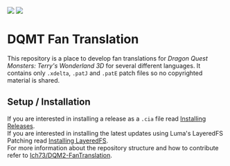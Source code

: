 [![](https://img.shields.io/github/v/release/Ich73/DQMT-FanTranslation?include_prereleases&label=Release)](https://github.com/Ich73/DQMT-FanTranslation/releases/latest)
[![](https://img.shields.io/github/downloads/Ich73/DQMT-FanTranslation/total?label=Downloads)](https://github.com/Ich73/DQMT-FanTranslation/releases)
# DQMT Fan Translation
This repository is a place to develop fan translations for _Dragon Quest Monsters: Terry's Wonderland 3D_ for several different languages. It contains only `.xdelta`, `.patJ` and `.patE` patch files so no copyrighted material is shared.  

## Setup / Installation
If you are interested in installing a release as a `.cia` file read [Installing Releases](https://github.com/Ich73/DQMT-FanTranslation/wiki/Installing-Releases).  
If you are interested in installing the latest updates using Luma's LayeredFS Patching read [Installing LayeredFS](https://github.com/Ich73/DQMT-FanTranslation/wiki/Installing-LayeredFS).  
For more information about the repository structure and how to contribute refer to [Ich73/DQM2-FanTranslation](https://github.com/Ich73/DQM2-FanTranslation).
